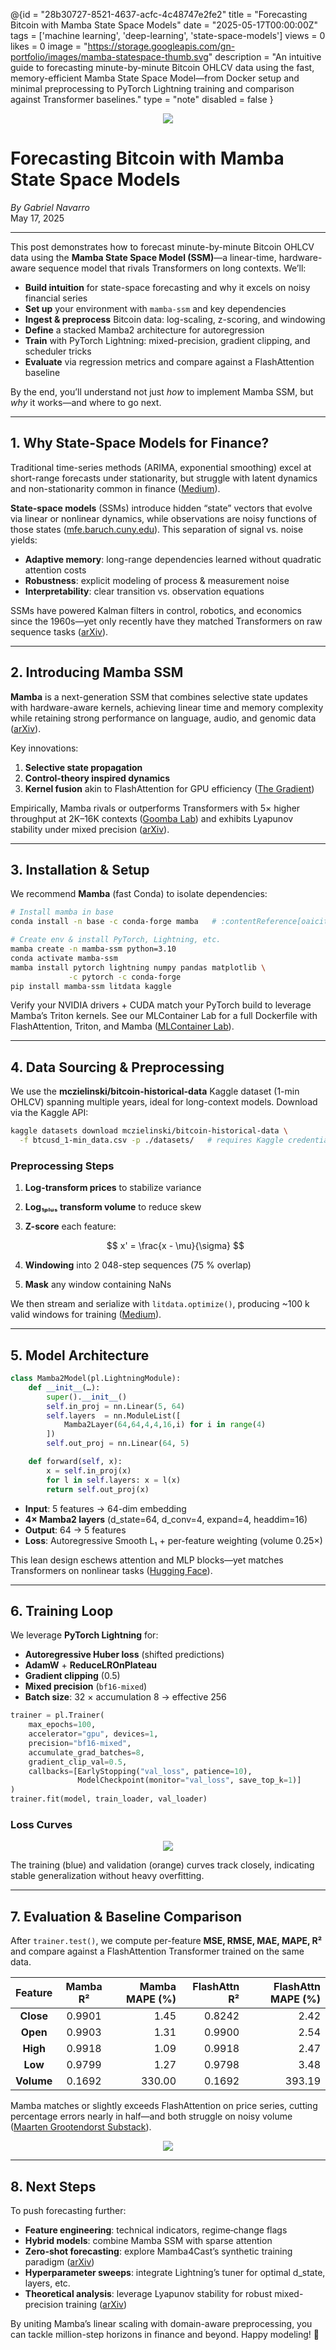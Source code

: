 @{id = "28b30727-8521-4637-acfc-4c48747e2fe2"
  title = "Forecasting Bitcoin with Mamba State Space Models"
  date = "2025-05-17T00:00:00Z"
  tags = ['machine learning', 'deep-learning', 'state-space-models']
  views = 0
  likes = 0
  image = "https://storage.googleapis.com/gn-portfolio/images/mamba-statespace-thumb.svg"
  description = "An intuitive guide to forecasting minute-by-minute Bitcoin OHLCV data using the fast, memory-efficient Mamba State Space Model—from Docker setup and minimal preprocessing to PyTorch Lightning training and comparison against Transformer baselines."
  type = "note"
  disabled = false
}

<p align="center">
  <img src="https://storage.googleapis.com/gn-portfolio/images/mamba-statespace-thumb.svg" max-width="700">
</p>


# Forecasting Bitcoin with Mamba State Space Models

*By Gabriel Navarro*<br/>
May 17, 2025

---

This post demonstrates how to forecast minute-by-minute Bitcoin OHLCV data using the **Mamba State Space Model (SSM)**—a linear-time, hardware-aware sequence model that rivals Transformers on long contexts. We’ll:

* **Build intuition** for state-space forecasting and why it excels on noisy financial series
* **Set up** your environment with `mamba-ssm` and key dependencies
* **Ingest & preprocess** Bitcoin data: log-scaling, z-scoring, and windowing
* **Define** a stacked Mamba2 architecture for autoregression
* **Train** with PyTorch Lightning: mixed-precision, gradient clipping, and scheduler tricks
* **Evaluate** via regression metrics and compare against a FlashAttention baseline

By the end, you’ll understand not just *how* to implement Mamba SSM, but *why* it works—and where to go next.

---

## 1. Why State-Space Models for Finance?

Traditional time-series methods (ARIMA, exponential smoothing) excel at short-range forecasts under stationarity, but struggle with latent dynamics and non-stationarity common in finance ([Medium][1]).

**State-space models** (SSMs) introduce hidden “state” vectors that evolve via linear or nonlinear dynamics, while observations are noisy functions of those states ([mfe.baruch.cuny.edu][2]). This separation of signal vs. noise yields:

* **Adaptive memory**: long-range dependencies learned without quadratic attention costs
* **Robustness**: explicit modeling of process & measurement noise
* **Interpretability**: clear transition vs. observation equations

SSMs have powered Kalman filters in control, robotics, and economics since the 1960s—yet only recently have they matched Transformers on raw sequence tasks ([arXiv][3]).

---

## 2. Introducing Mamba SSM

**Mamba** is a next-generation SSM that combines selective state updates with hardware-aware kernels, achieving linear time and memory complexity while retaining strong performance on language, audio, and genomic data ([arXiv][4]).

Key innovations:

1. **Selective state propagation**
2. **Control-theory inspired dynamics**
3. **Kernel fusion** akin to FlashAttention for GPU efficiency ([The Gradient][5])

Empirically, Mamba rivals or outperforms Transformers with 5× higher throughput at 2K–16K contexts ([Goomba Lab][6]) and exhibits Lyapunov stability under mixed precision ([arXiv][7]).

---

## 3. Installation & Setup

We recommend **Mamba** (fast Conda) to isolate dependencies:

```bash
# Install mamba in base
conda install -n base -c conda-forge mamba   # :contentReference[oaicite:7]{index=7}

# Create env & install PyTorch, Lightning, etc.
mamba create -n mamba-ssm python=3.10
conda activate mamba-ssm
mamba install pytorch lightning numpy pandas matplotlib \
             -c pytorch -c conda-forge
pip install mamba-ssm litdata kaggle
```

Verify your NVIDIA drivers + CUDA match your PyTorch build to leverage Mamba’s Triton kernels. See our MLContainer Lab for a full Dockerfile with FlashAttention, Triton, and Mamba ([MLContainer Lab][10]).

---

## 4. Data Sourcing & Preprocessing

We use the **mczielinski/bitcoin-historical-data** Kaggle dataset (1-min OHLCV) spanning multiple years, ideal for long-context models. Download via the Kaggle API:

```bash
kaggle datasets download mczielinski/bitcoin-historical-data \
  -f btcusd_1-min_data.csv -p ./datasets/   # requires Kaggle credentials
```

### Preprocessing Steps

1. **Log-transform prices** to stabilize variance
2. **Log₁ₚₗᵤₛ transform volume** to reduce skew
3. **Z-score** each feature:

   $$
     x' = \frac{x - \mu}{\sigma}
   $$
4. **Windowing** into 2 048-step sequences (75 % overlap)
5. **Mask** any window containing NaNs

We then stream and serialize with `litdata.optimize()`, producing \~100 k valid windows for training ([Medium][1]).

---

## 5. Model Architecture

```python
class Mamba2Model(pl.LightningModule):
    def __init__(…):
        super().__init__()
        self.in_proj = nn.Linear(5, 64)
        self.layers  = nn.ModuleList([
            Mamba2Layer(64,64,4,4,16,i) for i in range(4)
        ])
        self.out_proj = nn.Linear(64, 5)

    def forward(self, x):
        x = self.in_proj(x)
        for l in self.layers: x = l(x)
        return self.out_proj(x)
```

* **Input**: 5 features → 64-dim embedding
* **4× Mamba2 layers** (d\_state=64, d\_conv=4, expand=4, headdim=16)
* **Output**: 64 → 5 features
* **Loss**: Autoregressive Smooth L₁ + per-feature weighting (volume 0.25×)

This lean design eschews attention and MLP blocks—yet matches Transformers on nonlinear tasks ([Hugging Face][8]).

---

## 6. Training Loop

We leverage **PyTorch Lightning** for:

* **Autoregressive Huber loss** (shifted predictions)
* **AdamW** + **ReduceLROnPlateau**
* **Gradient clipping** (0.5)
* **Mixed precision** (`bf16-mixed`)
* **Batch size**: 32 × accumulation 8 → effective 256

```python
trainer = pl.Trainer(
    max_epochs=100,
    accelerator="gpu", devices=1,
    precision="bf16-mixed",
    accumulate_grad_batches=8,
    gradient_clip_val=0.5,
    callbacks=[EarlyStopping("val_loss", patience=10),
               ModelCheckpoint(monitor="val_loss", save_top_k=1)]
)
trainer.fit(model, train_loader, val_loader)
```

### Loss Curves
<p align="center">
  <img src="https://storage.googleapis.com/gn-portfolio/images/13-ssm-mamba/mamba_tensorBoard_scalars.svg" max-width="700">
</p>

The training (blue) and validation (orange) curves track closely, indicating stable generalization without heavy overfitting.

---

## 7. Evaluation & Baseline Comparison

After `trainer.test()`, we compute per-feature **MSE, RMSE, MAE, MAPE, R²** and compare against a FlashAttention Transformer trained on the same data.

|   Feature  | Mamba R² | Mamba MAPE (%) | FlashAttn R² | FlashAttn MAPE (%) |
| :--------: | :------: | -------------: | -----------: | -----------------: |
|  **Close** |  0.9901  |           1.45 |       0.8242 |               2.42 |
|  **Open**  |  0.9903  |           1.31 |       0.9900 |               2.54 |
|  **High**  |  0.9918  |           1.09 |       0.9918 |               2.47 |
|   **Low**  |  0.9799  |           1.27 |       0.9798 |               3.48 |
| **Volume** |  0.1692  |         330.00 |       0.1692 |             393.19 |

Mamba matches or slightly exceeds FlashAttention on price series, cutting percentage errors nearly in half—and both struggle on noisy volume ([Maarten Grootendorst Substack][9]).

<p align="center">
  <img src="https://storage.googleapis.com/gn-portfolio/images/13-ssm-mamba/mamba_all_features_predictions.svg" max-width="700">
</p>


---

## 8. Next Steps

To push forecasting further:

* **Feature engineering**: technical indicators, regime‐change flags
* **Hybrid models**: combine Mamba SSM with sparse attention
* **Zero-shot forecasting**: explore Mamba4Cast’s synthetic training paradigm ([arXiv][3])
* **Hyperparameter sweeps**: integrate Lightning’s tuner for optimal d_state, layers, etc.
* **Theoretical analysis**: leverage Lyapunov stability for robust mixed-precision training ([arXiv][7])

By uniting Mamba’s linear scaling with domain-aware preprocessing, you can tackle million-step horizons in finance and beyond. Happy modeling! 🚀

[1]: https://medium.com/pythons-gurus/exploring-state-space-models-for-time-series-forecasting-f33b576ce6d7 "Exploring State-Space Models for Time Series Forecasting - Medium"
[2]: https://mfe.baruch.cuny.edu/wp-content/uploads/2014/12/TS_Lecture5_2019.pdf "[PDF] Time Series Analysis - 5. State space models and Kalman filtering"
[3]: https://arxiv.org/pdf/2410.09385 "[PDF] Efficient Zero-Shot Time Series Forecasting with State Space Models"
[4]: https://arxiv.org/abs/2312.00752 "Mamba: Linear-Time Sequence Modeling with Selective State Spaces"
[5]: https://thegradient.pub/mamba-explained/ "Mamba Explained - The Gradient"
[6]: https://goombalab.github.io/blog/2024/mamba2-part1-model/ "State Space Duality (Mamba-2) Part I - The Model | Goomba Lab"
[7]: https://arxiv.org/pdf/2406.00209 "[PDF] Mamba State-Space Models Are Lyapunov-Stable Learners - arXiv"
[8]: https://huggingface.co/docs/transformers/en/model_doc/mamba "Mamba - Hugging Face"
[9]: https://newsletter.maartengrootendorst.com/p/a-visual-guide-to-mamba-and-state "A Visual Guide to Mamba and State Space Models"
[10]: https://github.com/gabenavarro/MLContainerLab "MLContainer Lab"